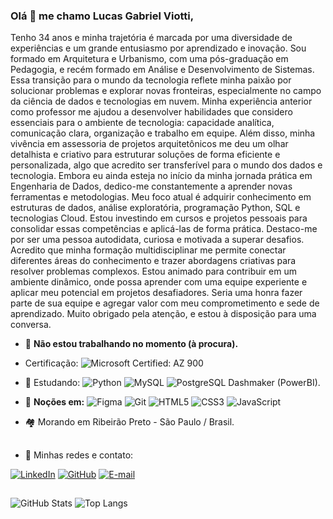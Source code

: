 ### Olá 👋 me chamo Lucas Gabriel Viotti,

Tenho 34 anos e minha trajetória é marcada por uma diversidade de experiências e um grande entusiasmo por aprendizado e inovação.
Sou formado em Arquitetura e Urbanismo, com uma pós-graduação em Pedagogia, e recém formado em Análise e Desenvolvimento de Sistemas. Essa transição para o mundo da tecnologia reflete minha paixão por solucionar problemas e explorar novas fronteiras, especialmente no campo da ciência de dados e tecnologias em nuvem.
Minha experiência anterior como professor me ajudou a desenvolver habilidades que considero essenciais para o ambiente de tecnologia: capacidade analítica, comunicação clara, organização e trabalho em equipe. Além disso, minha vivência em assessoria de projetos arquitetônicos me deu um olhar detalhista e criativo para estruturar soluções de forma eficiente e personalizada, algo que acredito ser transferível para o mundo dos dados e tecnologia.
Embora eu ainda esteja no início da minha jornada prática em Engenharia de Dados, dedico-me constantemente a aprender novas ferramentas e metodologias. Meu foco atual é adquirir conhecimento em estruturas de dados, análise exploratória, programação Python, SQL e tecnologias Cloud. Estou investindo em cursos e projetos pessoais para consolidar essas competências e aplicá-las de forma prática.
Destaco-me por ser uma pessoa autodidata, curiosa e motivada a superar desafios. Acredito que minha formação multidisciplinar me permite conectar diferentes áreas do conhecimento e trazer abordagens criativas para resolver problemas complexos.
Estou animado para contribuir em um ambiente dinâmico, onde possa aprender com uma equipe experiente e aplicar meu potencial em projetos desafiadores. Seria uma honra fazer parte de sua equipe e agregar valor com meu comprometimento e sede de aprendizado.
Muito obrigado pela atenção, e estou à disposição para uma conversa.

- 🔭 <strong>Não estou trabalhando no momento (à procura).</strong>

- Certificação:
![Microsoft Certified: AZ 900](https://img.shields.io/badge/Azure-blue?style=for-the-badge&logo=microsoft%20azure&logoColor=blue&labelColor=FFFFFF&link=https%3A%2F%2Fimages.app.goo.gl%2FK7PN1jYJd57x4q7A8)
- 🌱 Estudando:
![Python](https://img.shields.io/badge/python-3670A0?style=for-the-badge&logo=python&logoColor=ffdd54)
![MySQL](https://img.shields.io/badge/MySQL-00000F?style=for-the-badge&logo=mysql&logoColor=white)
![PostgreSQL](https://img.shields.io/badge/PostgreSQL-000?style=for-the-badge&logo=postgresql)  Dashmaker (PowerBI).
- 📘 <strong>Noções em:</strong>
![Figma](https://img.shields.io/badge/Figma-696969?style=for-the-badge&logo=figma&logoColor=figma)
![Git](https://img.shields.io/badge/GIT-E44C30?style=for-the-badge&logo=git&logoColor=white)
![HTML5](https://img.shields.io/badge/HTML5-E34F26?style=for-the-badge&logo=html5&logoColor=white)
![CSS3](https://img.shields.io/badge/CSS3-1572B6?style=for-the-badge&logo=css3&logoColor=white)
![JavaScript](https://img.shields.io/badge/JavaScript-F7DF1E?style=for-the-badge&logo=javascript&logoColor=black)

-  🏘️ Morando em Ribeirão Preto - São Paulo / Brasil.

##
 
 - 🧾 Minhas redes e contato:&nbsp;

  [![LinkedIn](https://img.shields.io/badge/LinkedIn-0077B5?style=for-the-badge&logo=linkedin&logoColor=white)](https://www.linkedin.com/in/lucas-viotti/)
  [![GitHub](https://img.shields.io/badge/GitHub-100000?style=for-the-badge&logo=github&logoColor=white)](https://github.com/lucasgviotti)
  [![E-mail](https://img.shields.io/badge/-Email-000?style=for-the-badge&logo=microsoft-outlook&logoColor=007BFF)](mailto:viottiarquiteto@outlook.com)

##

![GitHub Stats](https://github-readme-stats.vercel.app/api?username=lucasgviotti&theme=transparent&bg_color=000&border_color=30A3DC&show_icons=true&icon_color=30A3DC&title_color=E94D5F&text_color=FFF)
![Top Langs](https://github-readme-stats-git-masterrstaa-rickstaa.vercel.app/api/top-langs/?username=lucasgviotti&layout=compact&bg_color=000&border_color=30A3DC&title_color=E94D5F&text_color=FFF)



